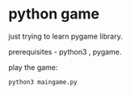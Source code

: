# python game

just trying to learn pygame library.

prerequisites - python3 , pygame.

play the game:
```
python3 maingame.py
```

